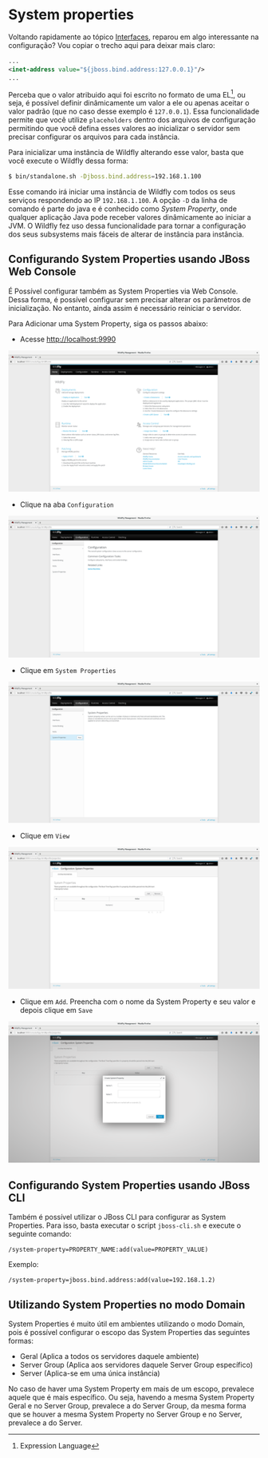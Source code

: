 # System properties

Voltando rapidamente ao tópico [Interfaces](../configuracao/configurando_wildfly_10.html#interfaces), reparou em algo interessante na configuração? Vou copiar o trecho aqui para deixar mais claro:

```xml
...
<inet-address value="${jboss.bind.address:127.0.0.1}"/>
...
```

Perceba que o valor atribuido aqui foi escrito no formato de uma EL[^4], ou seja, é possível definir dinâmicamente um valor a ele ou apenas aceitar o valor padrão (que no caso desse exemplo é `127.0.0.1`). Essa funcionalidade permite que você utilize `placeholders` dentro dos arquivos de configuração permitindo que você defina esses valores ao inicializar o servidor sem precisar configurar os arquivos para cada instância.

Para inicializar uma instância de Wildfly alterando esse valor, basta que você execute o Wildfly dessa forma:

```bash
$ bin/standalone.sh -Djboss.bind.address=192.168.1.100
```

Esse comando irá iniciar uma instância de Wildfly com todos os seus serviços respondendo ao IP `192.168.1.100`. A opção `-D` da linha de comando é parte do java e é conhecido como _System Property_, onde qualquer aplicação Java pode receber valores dinâmicamente ao iniciar a JVM. O Wildfly fez uso dessa funcionalidade para tornar a configuração dos seus subsystems mais fáceis de alterar de instância para instância.

## Configurando System Properties usando JBoss Web Console

É Possível configurar também as System Properties via Web Console. Dessa forma, é possível configurar sem precisar alterar os parâmetros de inicialização. No entanto, ainda assim é necessário reiniciar o servidor.

Para Adicionar uma System Property, siga os passos abaixo:

* Acesse [http://localhost:9990](http://localhost:9990)

![Web Console](../../images/system-properties-1.png)

* Clique na aba `Configuration`

![Web Console](../../images/system-properties-2.png)

* Clique em `System Properties`

![Web Console](../../images/system-properties-3.png)

* Clique em `View`

![Web Console](../../images/system-properties-4.png)

* Clique em `Add`. Preencha com o nome da System Property e seu valor e depois clique em `Save`

![Web Console](../../images/system-properties-5.png)

## Configurando System Properties usando JBoss CLI

Também é possível utilizar o JBoss CLI para configurar as System Properties. Para isso, basta executar o script `jboss-cli.sh` e execute o seguinte comando:

```
/system-property=PROPERTY_NAME:add(value=PROPERTY_VALUE)
```

Exemplo:

```
/system-property=jboss.bind.address:add(value=192.168.1.2)
```

## Utilizando System Properties no modo Domain

System Properties é muito útil em ambientes utilizando o modo Domain, pois é possível configurar o escopo das System Properties das seguintes formas:

* Geral (Aplica a todos os servidores daquele ambiente)
* Server Group (Aplica aos servidores daquele Server Group específico)
* Server (Aplica-se em uma única instância)

No caso de haver uma System Property em mais de um escopo, prevalece aquele que é mais específico. Ou seja, havendo a mesma System Property Geral e no Server Group, prevalece a do Server Group, da mesma forma que se houver a mesma System Property no Server Group e no Server, prevalece a do Server.

[^4]: Expression Language